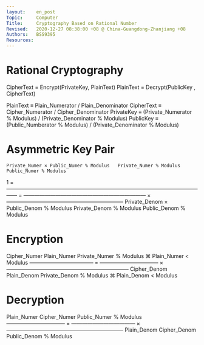 ```yaml
---
layout:    en_post
Topic:     Computer
Title:     Cryptography Based on Rational Number
Revised:   2020-12-27 08:38:00 +08 @ China-Guangdong-Zhanjiang +08
Authors:   BSS9395
Resources:
---
```


# Rational Cryptography
CipherText = Encrypt(PrivateKey, PlainText)
PlainText  = Decrypt(PublicKey , CipherText)

PlainText  ≡              Plain_Numerator  / Plain_Denominator
CipherText ≡              Cipher_Numerator / Cipher_Denominator
PrivateKey ≡ (Private_Numerator % Modulus) / (Private_Denominator % Modulus)
PublicKey  ≡ (Public_Numberator % Modulus) / (Private_Denominator % Modulus)

# Asymmetric Key Pair
    Private_Numer × Public_Numer % Modulus   Private_Numer % Modulus   Public_Numer % Modulus
1 = —————————————————————————————————————— = ——————————————————————— × ——————————————————————
    Private_Denom × Public_Denom % Modulus   Private_Denom % Modulus   Public_Denom % Modulus

# Encryption
Cipher_Numer   Plain_Numer   Private_Numer % Modulus    ⌘ Plain_Numer < Modulus
———————————— = ——————————— × ———————————————————————
Cipher_Denom   Plain_Denom   Private_Denom % Modulus    ⌘ Plain_Denom < Modulus

# Decryption
Plain_Numer   Cipher_Numer   Public_Numer % Modulus
——————————— = ———————————— × ——————————————————————
Plain_Denom   Cipher_Denom   Public_Denom % Modulus

